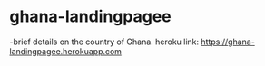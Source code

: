 # ghana-landingpagee
-brief details on the country of Ghana.
heroku link: https://ghana-landingpagee.herokuapp.com
